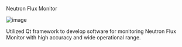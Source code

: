 Neutron Flux Monitor

![image](https://github.com/user-attachments/assets/6a59342e-a355-4897-aaf6-659ed9926d7e)

Utilized Qt framework to develop software for monitoring Neutron Flux Monitor with high accuracy and wide operational range.
